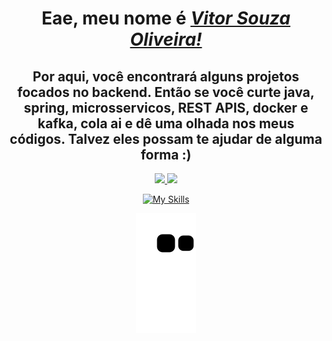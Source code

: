 <div align="center">
<div align="center">  
    <h1>Eae, meu nome é <a href="https://www.linkedin.com/in/vitor-souzaa/"><i>Vitor Souza Oliveira!</i></a></h1>
</div>

<div align="center">  
    <h2>Por aqui, você encontrará alguns projetos focados no backend. Então se você curte java, spring, microsservicos, REST APIS, docker e kafka, cola ai e dê uma olhada nos meus códigos. Talvez eles possam te ajudar de alguma forma :)</h2>
</div>

<div align="center">
  <a href="https://github.com/vsouzx">
    <img height="150em" src="https://github-readme-stats.vercel.app/api?username=vsouzx&count_private=true&include_all_commits=true&show_icons=true&theme=dracula&hide_border=false&show_owner=true"/>
    <img height="150em" src="https://github-readme-stats.vercel.app/api/top-langs/?username=vsouzx&theme=dracula&hide_border=false&&layout=compact"/>
  </a>
</div>
    
[![My Skills](https://skillicons.dev/icons?i=java,spring,kafka,aws,redis,mysql,docker,mongodb)](https://skillicons.dev)
    
![Snake animation](https://github.com/vsouzx/vsouzx/blob/output/github-contribution-grid-snake.svg)
</div>
